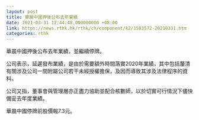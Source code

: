```yaml
---
layout: post
title: 華晨中國押後公布去年業績
date: 2021-03-31 12:44:48.000000000 +08:00
link: https://news.rthk.hk/rthk/ch/component/k2/1583572-20210331.htm
categories: rthk
---
```


華晨中國押後公布去年業績，並繼續停牌。

公司表示，延遲發布業績，是由於需要額外時間落實2020年業績，其中包括釐清有關涉及公司一間附屬公司若干未經授權擔保，及因而導致其涉及法律程序的資料。

公司又指，董事會與管理層亦正盡力協助並配合核數師，以於切實可行情況下儘快備妥去年度業績。

華晨中國停牌前股價報7.3元。

